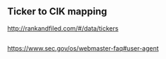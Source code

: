 #

## Ticker to CIK mapping

http://rankandfiled.com/#/data/tickers

##

https://www.sec.gov/os/webmaster-faq#user-agent

